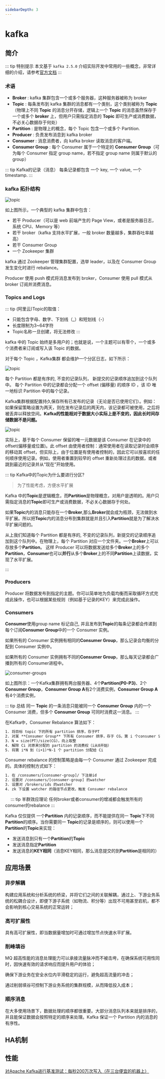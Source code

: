 ```yaml
---
sidebarDepth: 3
---
```



# kafka

## 简介

::: tip 特别提示
本文基于 `kafka 2.5.0` 介绍实际开发中常用的一些概念，非常详细的介绍，请参考[官方文档](http://kafka.apache.org/intro)
:::


### 术语

- **Broker** : kafka 集群包含一个或多个服务器，这种服务器被称为 broker
- **Topic** : 每条发布到 kafka 集群的消息都有一个类别，这个类别被称为 **Topic**（物理上不同 **Topic** 的消息分开存储，逻辑上一个 **Topic** 的消息虽然保存于一个或多个 **broker** 上，但用户只需指定消息的 **Topic** 即可生产或消费数据，不必关心数据存于何处）
- **Partition** : 是物理上的概念，每个 Topic 包含一个或多个 Partition.
- **Producer** : 负责发布消息到 kafka broker
- **Consumer** : 消息消费者，向 kafka broker 读取消息的客户端。
- **Consumer Group** : 每个 Consumer 属于一个特定的 **Consumer Group**（可为每个 Consumer 指定 group name，若不指定 group name 则属于默认的 group）

::: tip Kafka的记录（消息）
每条记录都包含 一个 key, 一个 value, 一个 timestamp.
:::

### kafka 拓扑结构

![topic](/img/kafka/kafka.png)


如上图所示，一个典型的 kafka 集群中包含：
- 若干 Producer（可以是 web 前端产生的 Page View，或者是服务器日志，系统 CPU、Memory 等）
- 若干 broker（kafka 支持水平扩展，一般 broker 数量越多，集群吞吐率越高）
- 若干 Consumer Group
- 一个 Zookeeper 集群

kafka 通过 Zookeeper 管理集群配置，选举 leader，以及在 Consumer Group 发生变化时进行 rebalance。

Producer 使用 push 模式将消息发布到 broker，Consumer 使用 pull 模式从 broker 订阅并消费消息。

### Topics and Logs

::: tip (阿里云)Topic的取值：
- 只能包含字母、数字、下划线（_）和短划线（-）
- 长度限制为3~64字符
- Topic名称一旦创建，将无法修改
:::

kafka 中的 Topic 始终是多用户的；也就是说，一个主题可以有零个，一个或多个消费者来订阅或写入该 Topic 的数据。

对于每个 Topic ，Kafka集群 都会维护一个分区日志，如下所示：

![topic](/img/kafka/log_anatomy.png)

每个 Partition 都是有序的, 不变的记录队列， 新提交的记录顺序追加到这个队列中。 每个 Partition 中的记录都会分配一个 offset (偏移量) 的顺序 ID ，该 ID 唯一地标识 Partition 中的每个记录。

Kafka集群根据配置持久保存所有已发布的记录（无论是否已使用它们）。例如：如果保留策略设置为两天，则在发布记录后的两天内，该记录都可被使用，之后将被丢弃以释放空间。**Kafka的性能相对于数据大小实际上是不变的，因此长时间存储数据不是问题。**

![topic](/img/kafka/log_consumer.png)

实际上，基于每个 Consumer 保留的唯一元数据是该 Consumer 在记录中的 offset(偏移量或位置)。此 offset 由使用者控制：通常使用者在读取记录时会顺序的移动其 offset，但实际上，由于位置是有使用者控制的，因此它可以按喜欢的任何顺序使用记录。例如，使用者重置到较早的 offset 重新处理过去的数据，或者跳到最近的记录并从“现在”开始使用。


::: tip Kafka中的Topic为什么要进行分区?

> 为了性能考虑，方便水平扩展

Kafka 中的**Topic**是逻辑概念，而**Partition**是物理概念，对用户是透明的。用户只需指定消息的**Topic**即可生产或消费数据，不必关心数据存于何处。

如果**Topic**内的消息只能存在一个**Broker**,那么**Broker**就会成为瓶颈，无法做到水平扩展。所以把**Topic**内的消息分布到集群就是并且引入**Partition**就是为了解决水平扩展问题的。

从上我们知道每个 Partition 都是有序的, 不变的记录队列，新提交的记录顺序追加到这个队列中。在物理上，每个 Partition 对应一个文件夹。一个**Broker**上可以存放多个**Partition**。
这样 Producer 可以将数据发送给多个**Broker**上的多个**Partition**，**Consumer**也可以**并行**从多个**Broker**上的不同**Partition**上读数据，实现了水平扩展。

:::



### Producers

Producer 将数据发布到指定的主题。你可以简单地为负载均衡而采取循环方式完成此操作，也可以根据某些规则（例如基于记录的KEY）来完成此操作。

### Consumers

**Consumer**使用group name 标记自己, 并且发布到**Topic**的每条记录都会传递到每个订阅**Consumer Group**中的一个 Consumer 实例。

如果所有的 Consumer 实例拥有相同的**Consumer Group**，那么记录会均衡的分配到 Consumer 实例中。

如果所有的 Consumer 实例拥有不同的**Consumer Group**，那么每天记录都会广播到所有的 Consumer进程中。

![consumer-groups](/img/kafka/consumer-groups.png)

如上图所示：一个Kafka集群拥有两台服务器、4个**Partition(P0-P3)**、2个**Consumer Group**，**Consumer Group A**有2个消费实例，**Consumer Group A**有4个消费实例，

::: tip 总结
同一 **Topic** 的一条消息只能被同一个 **Consumer Group** 内的一个 Consumer 消费，但多个 **Consumer Group** 可同时消费这一消息。
:::


在Kafka中，Consumer Rebalance 算法如下：
```html
1. 将目标 topic 下的所有 partition 排序，存于PT
2. 对某 **Consumer Group** 下所有 Consumer 排序，存于 CG，第 i 个consumer 记为 Ci
3. N = size(PT)/size(CG)，向上取整
4. 解除 Ci 对原来分配的 partition 的消费权（i从0开始）
5. 将第 i*N 到 (i+1)*N-1 个 partition 分配给 Ci
```

Consumer rebalance 的控制策略是由每一个 Consumer 通过 Zookeeper 完成的。具体的控制方式如下：
```html
1. 在 /consumers/[consumer-group]/ 下注册id
2. 设置对 /consumers/[consumer-group] 的watcher
3. 设置对 /brokers/ids 的watcher
4. zk 下设置 watcher 的路径节点更改，触发 Consumer rebalance
```
　
::: tip 羊群效应理论
任何broker或者consumer的增减都会触发所有的consumer的rebalance
::: 


Kafka 仅仅提供 一个**Partition** 内的记录顺序，而不能提供在同一 **Topic**下不同 **Partition**的顺序。当你需要同一 **Topic**的记录是顺序的，则可以使用一个**Partition**的**Topic**来实现：
- 发送消息到只有一个**Partition**的**Topic**
- 发送消息指定**Partition**
- 发送消息的**KEY相同**（消息KEY相同，那么消息提交的到**Partition**是相同的）

## 应用场景

### 异步解耦

构建应用系统和分析系统的桥梁，并将它们之间的关联解耦，通过上、下游业务系统的松耦合设计，即便下游子系统（如物流、积分等）出现不可用甚至宕机，都不会影响到核心交易系统的正常运转；


### 高可扩展性

具有高可扩展性，即当数据量增加时可通过增加节点快速水平扩展。

### 削峰填谷
    
MQ 超高性能的消息处理能力可以承接流量脉冲而不被击垮，在确保系统可用性同时，因快速有效的请求响应而提升用户的体验；

确保下游业务在安全水位内平滑稳定的运行，避免超高流量的冲击；

通过削弱填谷可控制下游业务系统的集群规模，从而降低投入成本；

### 顺序消息

在大多使用场景下，数据处理的顺序都很重要。大部分消息队列本来就是排序的，并且能保证数据会按照特定的顺序来处理。Kafka 保证一个 Partition 内的消息的有序性。

## HA机制

## 性能

[对Apache Kafka进行基准测试：每秒200万次写入（在三台便宜的机器上）](https://engineering.linkedin.com/kafka/benchmarking-apache-kafka-2-million-writes-second-three-cheap-machines)

